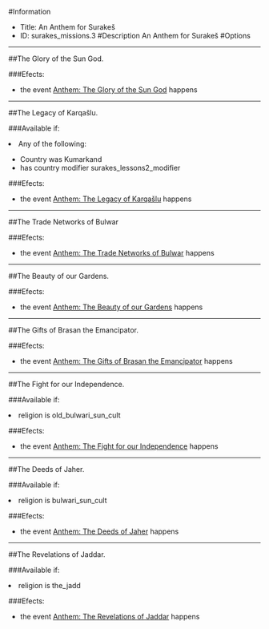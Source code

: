 #Information
 - Title: An Anthem for Surakeš
 - ID: surakes_missions.3
#Description
An Anthem for Surakeš
#Options

___
##The Glory of the Sun God.

###Efects:<ul><li>the event [Anthem: The Glory of the Sun God](../events/anthem_the_glory_of_the_sun_god.md) happens</li></ul>

___
##The Legacy of Karqašlu.

###Available if:
<li>Any of the following:</li><ul><li>Country was Kumarkand</li><li>has country modifier surakes_lessons2_modifier</li></ul>

###Efects:<ul><li>the event [Anthem: The Legacy of Karqašlu](../events/anthem_the_legacy_of_karqaslu.md) happens</li></ul>

___
##The Trade Networks of Bulwar

###Efects:<ul><li>the event [Anthem: The Trade Networks of Bulwar](../events/anthem_the_trade_networks_of_bulwar.md) happens</li></ul>

___
##The Beauty of our Gardens.

###Efects:<ul><li>the event [Anthem: The Beauty of our Gardens](../events/anthem_the_beauty_of_our_gardens.md) happens</li></ul>

___
##The Gifts of Brasan the Emancipator.

###Efects:<ul><li>the event [Anthem: The Gifts of Brasan the Emancipator](../events/anthem_the_gifts_of_brasan_the_emancipator.md) happens</li></ul>

___
##The Fight for our Independence.

###Available if:
<li>religion is old_bulwari_sun_cult</li>

###Efects:<ul><li>the event [Anthem: The Fight for our Independence](../events/anthem_the_fight_for_our_independence.md) happens</li></ul>

___
##The Deeds of Jaher.

###Available if:
<li>religion is bulwari_sun_cult</li>

###Efects:<ul><li>the event [Anthem: The Deeds of Jaher](../events/anthem_the_deeds_of_jaher.md) happens</li></ul>

___
##The Revelations of Jaddar.

###Available if:
<li>religion is the_jadd</li>

###Efects:<ul><li>the event [Anthem: The Revelations of Jaddar](../events/anthem_the_revelations_of_jaddar.md) happens</li></ul>
